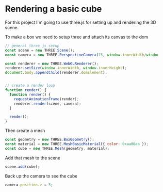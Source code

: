 # Rendering a basic cube
For this project I'm going to use three.js for setting up and rendering the 3D scene.

To make a box we need to setup three and attach its canvas to the dom

```js
// general three js setup
const scene = new THREE.Scene();
const camera = new THREE.PerspectiveCamera(75, window.innerWidth/window.innerHeight, 0.1, 1000);

const renderer = new THREE.WebGLRenderer();
renderer.setSize(window.innerWidth, window.innerHeight);
document.body.appendChild(renderer.domElement);


// create a render loop
function render() {
  function render() {
    requestAnimationFrame(render);
    renderer.render(scene, camera);
  }

  render();
}
```

Then create a mesh

```js
const geometry = new THREE.BoxGeometry();
const material = new THREE.MeshBasicMaterial({ color: 0xaa00aa });
const cube = new THREE.Mesh(geometry, material);
```

Add that mesh to the scene

```js
scene.add(cube);
```

Back up the camera to see the cube
```js
camera.position.z = 5;
```
